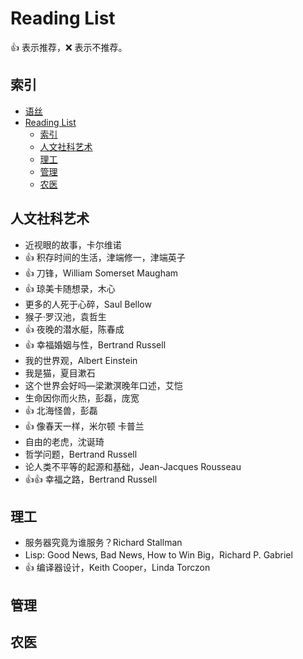 # Reading List

:+1: 表示推荐，:x: 表示不推荐。

## 索引

- [语丝](./yusi.md)
- [Reading List](#reading-list)
  - [索引](#索引)
  - [人文社科艺术](#人文社科艺术)
  - [理工](#理工)
  - [管理](#管理)
  - [农医](#农医)

## 人文社科艺术

- 近视眼的故事，卡尔维诺
- :+1: 积存时间的生活，津端修一，津端英子
- :+1: 刀锋，William Somerset Maugham
- :+1: 琼美卡随想录，木心
- 更多的人死于心碎，Saul Bellow
- 猴子·罗汉池，袁哲生
- :+1: 夜晚的潜水艇，陈春成
- :+1: 幸福婚姻与性，Bertrand Russell
- 我的世界观，Albert Einstein
- 我是猫，夏目漱石
- 这个世界会好吗—梁漱溟晚年口述，艾恺
- 生命因你而火热，彭磊，庞宽
- :+1: 北海怪兽，彭磊
- :+1: 像春天一样，米尔顿 卡普兰
- 自由的老虎，沈诞琦
- 哲学问题，Bertrand Russell
- 论人类不平等的起源和基础，Jean-Jacques Rousseau
- :+1::+1: 幸福之路，Bertrand Russell

## 理工

- 服务器究竟为谁服务？Richard Stallman
- Lisp: Good News, Bad News, How to Win Big，Richard P. Gabriel
- :+1: 编译器设计，Keith Cooper，Linda Torczon

## 管理

## 农医

